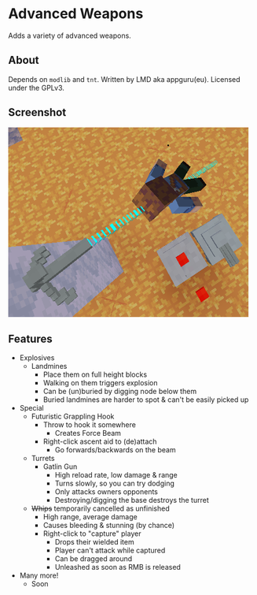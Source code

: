 # Advanced Weapons

Adds a variety of advanced weapons.

## About

Depends on `modlib` and `tnt`.
Written by LMD aka appguru(eu). Licensed under the GPLv3.

## Screenshot

![Screenshot](screenshot.png)

## Features

* Explosives
  * Landmines
    * Place them on full height blocks
    * Walking on them triggers explosion
    * Can be (un)buried by digging node below them
    * Buried landmines are harder to spot & can't be easily picked up
* Special
  * Futuristic Grappling Hook
    * Throw to hook it somewhere
      * Creates Force Beam
    * Right-click ascent aid to (de)attach
      * Go forwards/backwards on the beam
  * Turrets
    * Gatlin Gun
      * High reload rate, low damage & range
      * Turns slowly, so you can try dodging
      * Only attacks owners opponents
      * Destroying/digging the base destroys the turret
  * ~~Whips~~ temporarily cancelled as unfinished
    * High range, average damage
    * Causes bleeding & stunning (by chance)
    * Right-click to "capture" player
      * Drops their wielded item
      * Player can't attack while captured
      * Can be dragged around
      * Unleashed as soon as RMB is released
* Many more!
  * Soon
